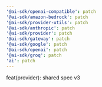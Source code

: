 ```yaml
---
'@ai-sdk/openai-compatible': patch
'@ai-sdk/amazon-bedrock': patch
'@ai-sdk/provider-utils': patch
'@ai-sdk/anthropic': patch
'@ai-sdk/provider': patch
'@ai-sdk/gateway': patch
'@ai-sdk/google': patch
'@ai-sdk/openai': patch
'@ai-sdk/groq': patch
'ai': patch
---
```


feat(provider): shared spec v3
